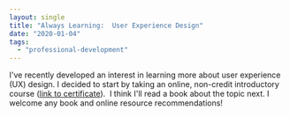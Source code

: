 ```yaml
---
layout: single
title: "Always Learning:  User Experience Design"
date: "2020-01-04"
tags: 
  - "professional-development"
---
```


I've recently developed an interest in learning more about user experience (UX) design. I decided to start by taking an online, non-credit introductory course ([link to certificate](https://www.coursera.org/account/accomplishments/verify/P5DVJFXYHSYF?utm_medium=certificate&utm_source=link&utm_campaign=copybutton_certificate&utm_term=long)).  I think I'll read a book about the topic next. I welcome any book and online resource recommendations!
